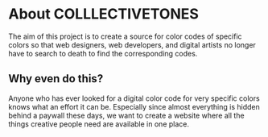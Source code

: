 # About COLLLECTIVETONES
The aim of this project is to create a source for color codes of specific colors so that web designers, web developers, and digital artists no longer have to search to death to find the corresponding codes.

## Why even do this?
Anyone who has ever looked for a digital color code for very specific colors knows what an effort it can be. Especially since almost everything is hidden behind a paywall these days, we want to create a website where all the things creative people need are available in one place.
